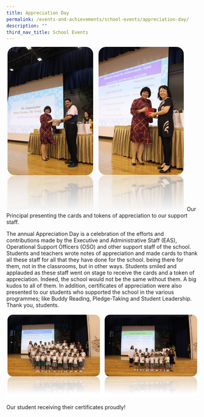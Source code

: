 ```yaml
---
title: Appreciation Day
permalink: /events-and-achievements/school-events/appreciation-day/
description: ""
third_nav_title: School Events
---
```

![](/images/apprec1.png)
Our Principal presenting the cards and tokens of appreciation to our support staff.

The annual Appreciation Day is a celebration of the efforts and contributions made by the Executive and Administrative Staff (EAS), Operational Support Officers (OSO) and other support staff of the school. Students and teachers wrote notes of appreciation and made cards to thank all these staff for all that they have done for the school. being there for them, not in the classrooms, but in other ways. Students smiled and applauded as these staff went on stage to receive the cards and a token of appreciation. Indeed, the school would not be the same without them. A big kudos to all of them. In addition, certificates of appreciation were also presented to our students who supported the school in the various programmes; like Buddy Reading, Pledge-Taking and Student Leadership. Thank you, students. 

![](/images/apprec2.png)

Our student receiving their certificates proudly!